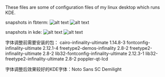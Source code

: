 These files are some of configuration files of my linux desktop which runs KDE.

snapshots in fbterm:
![alt text](https://user-images.githubusercontent.com/4168843/29264158-85b0eb6a-810e-11e7-8eb3-e877e105c2f0.png)
![alt text](https://user-images.githubusercontent.com/4168843/29264203-ad677764-810e-11e7-9924-34c23b2d1ec5.png)

snapshots in kde:
![alt text](https://user-images.githubusercontent.com/4168843/29264174-995be958-810e-11e7-8d3f-bbdf26a9ac55.png)
![alt text](https://user-images.githubusercontent.com/4168843/29264193-a70030fa-810e-11e7-810a-3b2b37c8499a.png)

字体调整前需要安装的包：
cairo-infinality-ultimate 1.14.8-3
fontconfig-infinality-ultimate 2.12.1-4
freetype2-demos-infinality 2.8-2
freetype2-infinality-ultimate 2.8-2
lib32-fontconfig-infinality-ultimate 2.12.3-1
lib32-freetype2-infinality-ultimate 2.8-2
poppler-qt-lcd

字体调整后效果较好的KDE字体：Noto Sans SC Demilight
